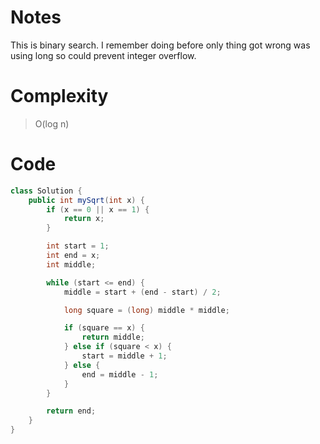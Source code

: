 # Notes
This is binary search. I remember doing before only thing got wrong was using long so could prevent integer overflow.

# Complexity
> O(log n)


# Code
```java
class Solution {
    public int mySqrt(int x) {
        if (x == 0 || x == 1) {
            return x;
        }

        int start = 1;
        int end = x;
        int middle;

        while (start <= end) {
            middle = start + (end - start) / 2;

            long square = (long) middle * middle;

            if (square == x) {
                return middle;
            } else if (square < x) {
                start = middle + 1;
            } else {
                end = middle - 1;
            }
        }

        return end;
    }
}

```
